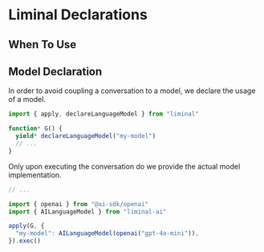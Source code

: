 # Liminal Declarations

## When To Use

## Model Declaration

In order to avoid coupling a conversation to a model, we declare the usage of a
model.

```ts
import { apply, declareLanguageModel } from "liminal"

function* G() {
  yield* declareLanguageModel("my-model")
  // ...
}
```

Only upon executing the conversation do we provide the actual model
implementation.

```ts
// ...

import { openai } from "@ai-sdk/openai"
import { AILanguageModel } from "liminal-ai"

apply(G, {
  "my-model": AILanguageModel(openai("gpt-4o-mini")),
}).exec()
```
